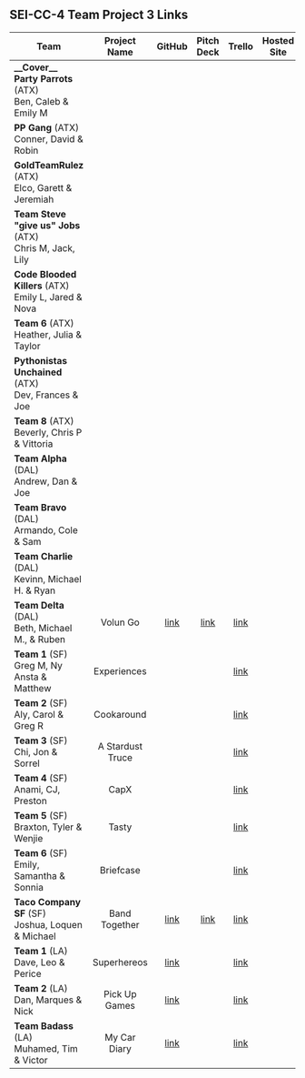 ## SEI-CC-4 Team Project 3 Links

| Team | Project Name | GitHub | Pitch Deck | Trello | Hosted Site |
|---|:---:|:---:|:---:|:---:|:---:|
| **\_\_Cover\_\_ Party Parrots** (ATX)<br>Ben, Caleb & Emily M |  |  |  |  |  |
| **PP Gang** (ATX)<br>Conner, David & Robin |  |  |  |  |  |
| **GoldTeamRulez** (ATX)<br>Elco, Garett & Jeremiah |  |  |  |  |  |
| **Team Steve "give us" Jobs** (ATX)<br>Chris M, Jack, Lily |  |  |  |  |  |
| **Code Blooded Killers** (ATX)<br>Emily L, Jared & Nova |  |  |  |  |  |
| **Team 6** (ATX)<br>Heather, Julia & Taylor |  |  |  |  |  |
| **Pythonistas Unchained** (ATX)<br>Dev, Frances & Joe |  |  |  |  |  |
| **Team 8** (ATX)<br>Beverly, Chris P & Vittoria |  |  |  |  |  |
| **Team Alpha** (DAL)<br>Andrew, Dan & Joe |  |  |  |  |  |
| **Team Bravo** (DAL)<br>Armando, Cole & Sam |  |  |  |  |  |
| **Team Charlie** (DAL)<br>Kevinn, Michael H. &  Ryan |  |  |  |  |  |
| **Team Delta** (DAL)<br>Beth, Michael M., & Ruben | Volun Go | [link](https://github.com/bethsmith0623/Volun_Go) | [link](https://docs.google.com/presentation/d/1Dk0PctT_g3AA0mQx8NKE249GFP4qO3Gg1lq3aBN9WB8/edit#slide=id.g35f391192_00) | [link](https://trello.com/b/2graod5Y/volun-go) |  |
| **Team 1** (SF)<br>Greg M, Ny Ansta & Matthew | Experiences |  |  | [link](https://trello.com/b/XF41OcI0/airbnb-experiences) |  |
| **Team 2** (SF)<br>Aly, Carol & Greg R | Cookaround |  |  | [link](https://trello.com/b/Ia4cBX5M/cookaround) |  |
| **Team 3** (SF)<br>Chi, Jon & Sorrel | A Stardust Truce |  |  | [link](https://trello.com/b/vyfWUQB2/data-structures) |  |
| **Team 4** (SF)<br>Anami, CJ, Preston | CapX |  |  | [link](https://trello.com/b/yg1hEwqj/capx) |  |
| **Team 5** (SF)<br>Braxton, Tyler & Wenjie | Tasty |  |  | [link](https://trello.com/b/PjRlStrU/project3) |  |
| **Team 6** (SF)<br>Emily, Samantha & Sonnia | Briefcase |  |  | [link](https://trello.com/b/jD2WqWJw/project3-briefcase) |  |
| **Taco Company SF** (SF)<br>Joshua, Loquen & Michael | Band Together | [link](https://github.com/Loquen/band-together) | [link](https://docs.google.com/presentation/d/1QtojdQ5hULlSEvOOO0AZ-4bkRSuf6MyDMpl70IFd09k/edit#slide=id.p) | [link](https://trello.com/b/WUt3ITnz/main) |  |
| **Team 1** (LA)<br>Dave, Leo & Perice | Superhereos | [link](https://github.com/davekoncsol/superheroes) |  | [link](https://trello.com/b/emGKBwIe/superheroes) |  |
| **Team 2** (LA)<br>Dan, Marques & Nick | Pick Up Games | [link](https://github.com/nbai123/PickUpGames) |  | [link](https://trello.com/b/4jZaSAc0/pick-up-games-python-django-project) |  |
| **Team Badass** (LA)<br>Muhamed, Tim & Victor | My Car Diary | [link](https://github.com/TimeForZeros/myCarDiaryApp) |  | [link](https://trello.com/b/fvz76Kyc/my-car-diary) |  |

